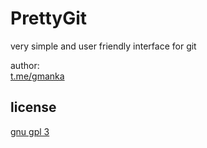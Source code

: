 # PrettyGit

very simple and user friendly interface for git

author:  
[t.me/gmanka](https://t.me/gmanka)

## license

[gnu gpl 3](https://gnu.org/licenses/gpl-3.0.en.html)
